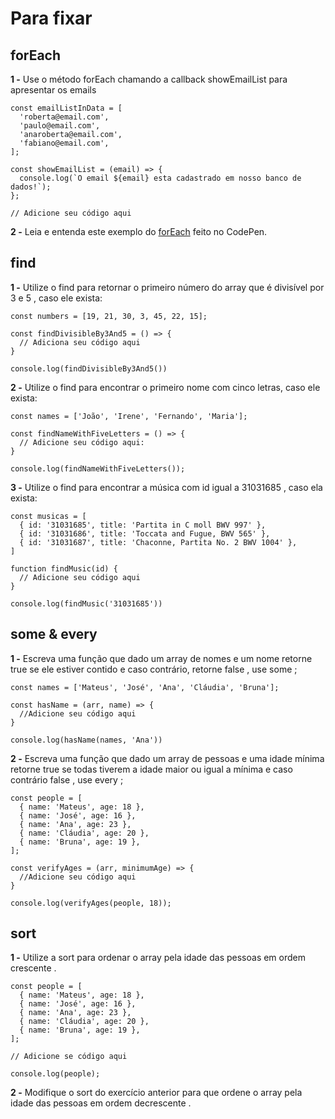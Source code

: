 # Para fixar

## forEach

**1 -** Use o método forEach chamando a callback showEmailList para apresentar os emails

```
const emailListInData = [
  'roberta@email.com',
  'paulo@email.com',
  'anaroberta@email.com',
  'fabiano@email.com',
];

const showEmailList = (email) => {
  console.log(`O email ${email} esta cadastrado em nosso banco de dados!`);
};

// Adicione seu código aqui
```

**2 -** Leia e entenda este exemplo do [forEach](https://codepen.io/pen/?template=LYZPEwV) feito no CodePen.

## find 

**1 -** Utilize o find para retornar o primeiro número do array que é divisível por 3 e 5 , caso ele exista:
```
const numbers = [19, 21, 30, 3, 45, 22, 15];

const findDivisibleBy3And5 = () => {
  // Adiciona seu código aqui
}

console.log(findDivisibleBy3And5())
```

**2 -** Utilize o find para encontrar o primeiro nome com cinco letras, caso ele exista:
```
const names = ['João', 'Irene', 'Fernando', 'Maria'];

const findNameWithFiveLetters = () => {
  // Adicione seu código aqui:
}

console.log(findNameWithFiveLetters());
```

**3 -** Utilize o find para encontrar a música com id igual a 31031685 , caso ela exista:
```
const musicas = [
  { id: '31031685', title: 'Partita in C moll BWV 997' },
  { id: '31031686', title: 'Toccata and Fugue, BWV 565' },
  { id: '31031687', title: 'Chaconne, Partita No. 2 BWV 1004' },
]

function findMusic(id) {
  // Adicione seu código aqui
}

console.log(findMusic('31031685'))
```

## some & every

**1 -** Escreva uma função que dado um array de nomes e um nome retorne true se ele estiver contido e caso contrário, retorne false , use some ;
```
const names = ['Mateus', 'José', 'Ana', 'Cláudia', 'Bruna'];

const hasName = (arr, name) => {
  //Adicione seu código aqui
}

console.log(hasName(names, 'Ana'))
```

**2 -** Escreva uma função que dado um array de pessoas e uma idade mínima retorne true se todas tiverem a idade maior ou igual a mínima e caso contrário false , use every ;
```
const people = [
  { name: 'Mateus', age: 18 },
  { name: 'José', age: 16 },
  { name: 'Ana', age: 23 },
  { name: 'Cláudia', age: 20 },
  { name: 'Bruna', age: 19 },
];

const verifyAges = (arr, minimumAge) => {
  //Adicione seu código aqui
}

console.log(verifyAges(people, 18));
```

## sort

**1 -** Utilize a sort para ordenar o array pela idade das pessoas em ordem crescente .
```
const people = [
  { name: 'Mateus', age: 18 },
  { name: 'José', age: 16 },
  { name: 'Ana', age: 23 },
  { name: 'Cláudia', age: 20 },
  { name: 'Bruna', age: 19 },
];

// Adicione se código aqui

console.log(people);
```

**2 -** Modifique o sort do exercício anterior para que ordene o array pela idade das pessoas em ordem decrescente .